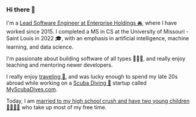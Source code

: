 ### Hi there 👋

I'm a [Lead Software Engineer at Enterprise Holdings 🚘](https://www.linkedin.com/in/samtihen/), where I have worked since 2015. I completed a MS in CS at the University of Missouri - Saint Louis in 2022 🎓, with an emphasis in artificial intelligence, machine learning, and data science.

I'm passionate about building software of all types 🧑🏻‍💻, and really enjoy teaching and mentoring newer developers.

I really enjoy [traveling 🧳](https://www.deviantart.com/samtihen), and was lucky enough to spend my late 20s abroad while working on a [Scuba Diving 🤿](https://www.youtube.com/watch?v=3j4-ncvzolA) startup called [MyScubaDives.com](http://www.myscubadives.com).

Today, I am [married to my high school crush and have two young children 👨‍👩‍👦‍👦](https://www.flickr.com/people/samtihen/) who take up most of my free time.

<!--
**samtihen/samtihen** is a ✨ _special_ ✨ repository because its `README.md` (this file) appears on your GitHub profile.

Here are some ideas to get you started:

- 🔭 I’m currently working on ...
- 🌱 I’m currently learning ...
- 👯 I’m looking to collaborate on ...
- 🤔 I’m looking for help with ...
- 💬 Ask me about ...
- 📫 How to reach me: ...
- 😄 Pronouns: ...
- ⚡ Fun fact: ...
-->
